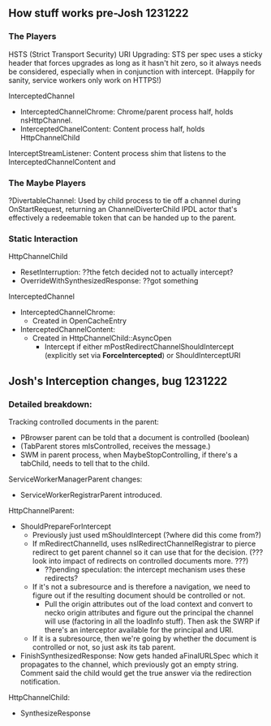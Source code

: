 ## How stuff works pre-Josh 1231222

### The Players

HSTS (Strict Transport Security) URI Upgrading: STS per spec uses a sticky
header that forces upgrades as long as it hasn't hit zero, so it always needs
be considered, especially when in conjunction with intercept.  (Happily for
sanity, service workers only work on HTTPS!)



InterceptedChannel
* InterceptedChannelChrome: Chrome/parent process half, holds nsHttpChannel.
* InterceptedChanelContent: Content process half, holds HttpChannelChild

InterceptStreamListener: Content process shim that listens to the
InterceptedChannelContent and

### The Maybe Players

?DivertableChannel: Used by child process to tie off a channel during
OnStartRequest, returning an ChannelDiverterChild IPDL actor that's effectively
a redeemable token that can be handed up to the parent.

### Static Interaction

HttpChannelChild
* ResetInterruption: ??the fetch decided not to actually intercept?
* OverrideWithSynthesizedResponse: ??got something

InterceptedChannel
* InterceptedChannelChrome:
  * Created in OpenCacheEntry
* InterceptedChannelContent:
  * Created in HttpChannelChild::AsyncOpen
    * Intercept if either mPostRedirectChannelShouldIntercept (explicitly set
      via **ForceIntercepted**) or ShouldInterceptURI

## Josh's Interception changes, bug 1231222 ##

### Detailed breakdown:

Tracking controlled documents in the parent:
* PBrowser parent can be told that a document is controlled (boolean)
* (TabParent stores mIsControlled, receives the message.)
* SWM in parent process, when MaybeStopControlling, if there's a tabChild, needs
  to tell that to the child.

ServiceWorkerManagerParent changes:
* ServiceWorkerRegistrarParent introduced.

HttpChannelParent:
* ShouldPrepareForIntercept
  * Previously just used mShouldIntercept (?where did this come from?)
  * If mRedirectChannelId, uses nsIRedirectChannelRegistrar to pierce redirect
    to get parent channel so it can use that for the decision.  (??? look into
    impact of redirects on controlled documents more. ???)
    * ??pending speculation: the intercept mechanism uses these redirects?
  * If it's not a subresource and is therefore a navigation, we need to figure
    out if the resulting document should be controlled or not.
    * Pull the origin attributes out of the load context and convert to necko
      origin attributes and figure out the principal the channel will use
      (factoring in all the loadInfo stuff).  Then ask the SWRP if there's
      an interceptor available for the principal and URI.
  * If it is a subresource, then we're going by whether the document is
    controlled or not, so just ask its tab parent.
* FinishSynthesizedResponse: Now gets handed aFinalURLSpec which it propagates
  to the channel, which previously got an empty string.  Comment said the child
  would get the true answer via the redirection notification.

HttpChannelChild:
* SynthesizeResponse
